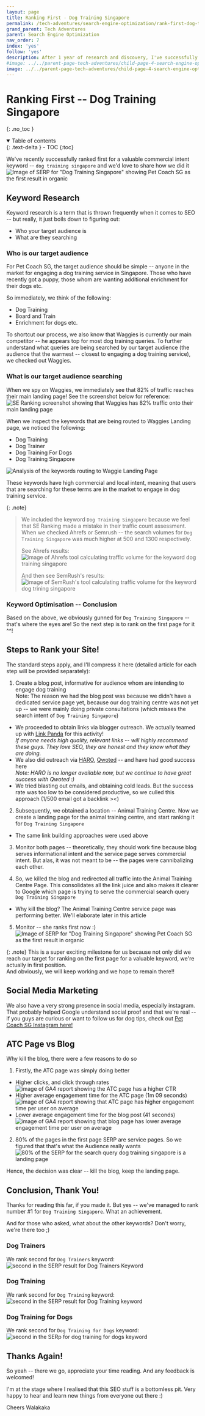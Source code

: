 ```yaml
---
layout: page
title: Ranking First - Dog Training Singapore
permalink: /tech-adventures/search-engine-optimization/rank-first-dog-training
grand_parent: Tech Adventures
parent: Search Engine Optimization
nav_order: 7
index: 'yes'
follow: 'yes'
description: After 1 year of research and discovery, I've successfully managed to rank Pet Coach SG in first position for the business keyword "Dog Training Singapore"
#image: ../../parent-page-tech-adventures/child-page-4-search-engine-optimization/grandchild-page-6-fixing-broken-internal-links/images/fixing broken internal links.jpg
image: ../../parent-page-tech-adventures/child-page-4-search-engine-optimization/grandchild-page-7-rank-first-dog-training/ranking-first-pos-dog-training-singapore.jpg
---
```





# Ranking First -- Dog Training Singapore
{: .no_toc }

<details open markdown="block">
  <summary>
    Table of contents
  </summary>
  {: .text-delta }
- TOC
{:toc}
</details>

We've recently successfully ranked first for a valuable commercial intent keyword -- `dog training singapore` and we'd love to share how we did it
![Image of SERP for "Dog Training Singapore" showing Pet Coach SG as the first result in organic](../../parent-page-tech-adventures/child-page-4-search-engine-optimization/grandchild-page-7-rank-first-dog-training/image-PetCoachSG-First-SERP.png)

## Keyword Research

Keyword research is a term that is thrown frequently when it comes to SEO -- but really, it just boils down to figuring out:
- Who your target audience is
- What are they searching

### Who is our target audience

For Pet Coach SG, the target audience should be simple -- anyone in the market for engaging a dog training service in Singapore. Those who have recently got a puppy, those whom are wanting additional enrichment for their dogs etc.

So immediately, we think of the following:
- Dog Training
- Board and Train
- Enrichment for dogs etc.


To shortcut our process, we also know that Waggies is currently our main competitor -- he appears top for most dog training queries. To further understand what queries are being searched by our target audience (the audience that the warmest -- closest to engaging a dog training service), we checked out Waggies.

### What is our target audience searching

When we spy on Waggies, we immediately see that 82% of traffic reaches their main landing page! See the screenshot below for reference:
![SE Ranking screenshot showing that Waggies has 82% traffic onto their main landing page](../../parent-page-tech-adventures/child-page-4-search-engine-optimization/grandchild-page-7-rank-first-dog-training/image-waggies-traffic-analysis-most-trafficked-page.png)

When we inspect the keywords that are being routed to Waggies Landing page, we noticed the following:
- Dog Training
- Dog Trainer
- Dog Training For Dogs
- Dog Training Singapore

![Analysis of the keywords routing to Waggie Landing Page](../../parent-page-tech-adventures/child-page-4-search-engine-optimization/grandchild-page-7-rank-first-dog-training/image-keyword-for-waggie-landing-page.png)

These keywords have high commercial and local intent, meaning that users that are searching for these terms are in the market to engage in  dog training service.

{: .note}
>We included the keyword `Dog Training Singapore` because we feel that SE Ranking made a mistake in their traffic count assessment. When we checked Ahrefs or Semrush -- the search volumes for `Dog Training Singapore` was much higher at 500 and 1300 respectively.
>
>See Ahrefs results:
>![image of Ahrefs tool calculating traffic volume for the keyword dog training singapore](../../parent-page-tech-adventures/child-page-4-search-engine-optimization/grandchild-page-7-rank-first-dog-training/image-ahrefs-dog-training.png)
>
>
>And then see SemRush's results:
>![image of SemRush's tool calculating traffic volume for the keyword dog trining singapore](../../parent-page-tech-adventures/child-page-4-search-engine-optimization/grandchild-page-7-rank-first-dog-training/image-semrush-dog-training.png)

### Keyword Optimisation -- Conclusion

Based on the above, we obviously gunned for `Dog Training Singapore` -- that's where the eyes are! So the next step is to rank on the first page for it ^^!

## Steps to Rank your Site!

The standard steps apply, and I'll compress it here (detailed article for each step will be provided separately):
1. Create a blog post, informative for audience whom are intending to engage dog training <br>
Note: The reason we had the blog post was because we didn't have a dedicated service page yet, because our dog training centre was not yet up -- we were mainly doing private consultations (which misses the search intent of `Dog Training Singapore`)
- We proceeded to obtain links via blogger outreach. We actually teamed up with [Link Panda](https://linkpanda.co/) for this activity! <br>
*If anyone needs high quality, relevant links -- will highly recommend these guys. They love SEO, they are honest and they know what they are doing.*
- We also did outreach via [HARO](https://www.connectively.us/), [Qwoted](https://app.qwoted.com/) -- and have had good success here<br>
*Note: HARO is no longer available now, but we continue to have great success with Qwoted :)*
- We tried blasting out emails, and obtaining cold leads. But the success rate was too low to be considered productive, so we culled this approach (1/500 email got a backlink ><)

2. Subsequently, we obtained a location -- Animal Training Centre. Now we create a landing page for the animal training centre, and start ranking it for `Dog Training Singapore`
- The same link building approaches were used above

3. Monitor both pages -- theoretically, they should work fine because blog serves informational intent and the service page serves commercial intent. But alas, it was not meant to be -- the pages were cannibalizing each other.

4. So, we killed the blog and redirected all traffic into the Animal Training Centre Page. This consolidates all the link juice and also makes it clearer to Google which page is trying to serve the commercial search query `Dog Training Singapore`
- Why kill the blog? The Animal Training Centre service page was performing better. We'll elaborate later in this article

5. Monitor -- she ranks first now :)
![Image of SERP for "Dog Training Singapore" showing Pet Coach SG as the first result in organic](../../parent-page-tech-adventures/child-page-4-search-engine-optimization/grandchild-page-7-rank-first-dog-training/image-PetCoachSG-First-SERP.png)

{: .note}
This is a super exciting milestone for us because not only did we reach our target for ranking on the first page for a valuable keyword, we're actually in first position. <br>
And obviously, we will keep working and we hope to remain there!!

## Social Media Marketing
We also have a very strong presence in social media, especially instagram. 
That probably helped Google understand social proof and that we're real -- if you guys are curious or want to follow us for dog tips, check out [Pet Coach SG Instagram here!](https://www.instagram.com/petcoach.sg)

## ATC Page vs Blog

Why kill the blog, there were a few reasons to do so
1. Firstly, the ATC page was simply doing better
- Higher clicks, and click through rates
![image of GA4 report showing the ATC page has a higher CTR](../../parent-page-tech-adventures/child-page-4-search-engine-optimization/grandchild-page-7-rank-first-dog-training/image-atc-higher-ctr.png)
- Higher average engagement time for the ATC page (1m 09 seconds)
![image of GA4 report showing that ATC page has higher engagement time per user on average](../../parent-page-tech-adventures/child-page-4-search-engine-optimization/grandchild-page-7-rank-first-dog-training/image-higher-engagement-time.png)
- Lower average engagement time for the blog post (41 seconds)
![image of GA4 report showing that blog page has lower average engagement time per user on average](../../parent-page-tech-adventures/child-page-4-search-engine-optimization/grandchild-page-7-rank-first-dog-training/image-lower-engagement-time.png)

2. 80% of the pages in the first page SERP are service pages. So we figured that that's what the Audience really wants
![80% of the SERP for the search query dog training singapore is a landing page](../../parent-page-tech-adventures/child-page-4-search-engine-optimization/grandchild-page-7-rank-first-dog-training/image-80percent-serp-landing-page.png)


Hence, the decision was clear -- kill the blog, keep the landing page.

## Conclusion, Thank You!

Thanks for reading this far, if you made it. But yes -- we've managed to rank number #1 for `Dog Training Singapore`. What an achievement.

And for those who asked, what about the other keywords? Don't worry, we're there too ;)

### Dog Trainers

We rank second for `Dog Trainers` keyword:
![second in the SERP result for Dog Trainers Keyword](../../parent-page-tech-adventures/child-page-4-search-engine-optimization/grandchild-page-7-rank-first-dog-training/image-dog-trainers.png)

### Dog Training

We rank second for `Dog Training` keyword:
![second in the SERP result for Dog Training keyword](../../parent-page-tech-adventures/child-page-4-search-engine-optimization/grandchild-page-7-rank-first-dog-training/image-dog-training.png)

### Dog Training for Dogs

We rank second for `Dog Training for Dogs` keyword:
![second in the SERp for dog training for dogs keyword](../../parent-page-tech-adventures/child-page-4-search-engine-optimization/grandchild-page-7-rank-first-dog-training/image-dog-training-for-dogs.png)


## Thanks Again!

So yeah -- there we go, appreciate your time reading.
And any feedback is welcomed!

I'm at the stage where I realised that this SEO stuff is a bottomless pit. Very happy to hear and learn new things from everyone out there :)

Cheers
Walakaka